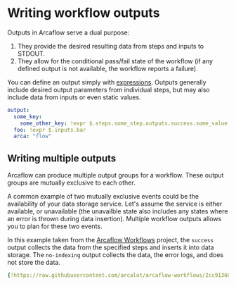 # Writing workflow outputs

Outputs in Arcaflow serve a dual purpose:

1. They provide the desired resulting data from steps and inputs to STDOUT.
2. They allow for the conditional pass/fail state of the workflow (if any defined output is not available, the workflow reports a failure).

You can define an output simply with [expressions](expressions.md). Outputs generally include desired output parameters from individual steps, but may also include data from inputs or even static values.

```yaml
output:
  some_key:
    some_other_key: !expr $.steps.some_step.outputs.success.some_value
  foo: !expr $.inputs.bar
  arca: "flow"
```

## Writing multiple outputs

Arcaflow can produce multiple output groups for a workflow. These output groups are mutually exclusive to each other.

A common example of two mutually exclusive events could be the availability of your data storage service. Let's assume the service is either available, or unavailable (the unavailble state also includes any states where an error is thrown during data insertion). Multiple workflow outputs allows you to plan for these two events.

In this example taken from the [Arcaflow Workflows](https://raw.githubusercontent.com/arcalot/arcaflow-workflows/2cc913602623c9719f43d4033c73699aa61d8378/system-performance/sysbench/workflow.yaml) project, the `success` output collects the data from the specified steps and inserts it into data storage. The `no-indexing` output collects the data, the error logs, and does not store the data.

```yaml
{!https://raw.githubusercontent.com/arcalot/arcaflow-workflows/2cc913602623c9719f43d4033c73699aa61d8378/system-performance/sysbench/workflow.yaml [ln:90-100]!}
```